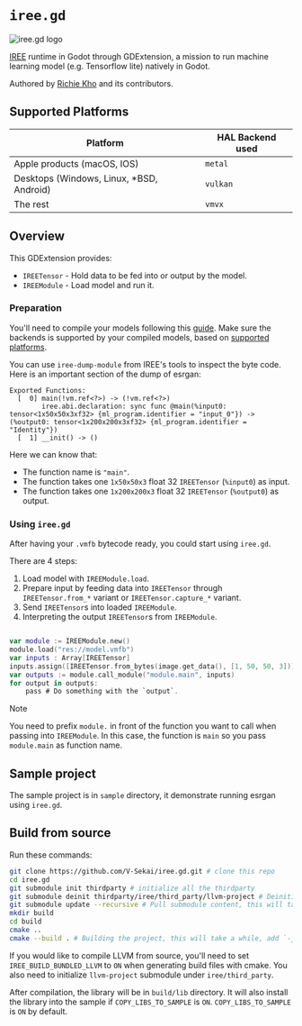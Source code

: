 # `iree.gd`

![iree.gd logo](./graphics/logo.svg)

[IREE](https://github.com/iree-org/iree) runtime in Godot through GDExtension, a mission to run machine learning model (e.g. Tensorflow lite) natively in Godot.

Authored by [Richie Kho](https://github.com/RechieKho/iree.gd) and its contributors.

## Supported Platforms

| Platform                                  | HAL Backend used |
| ----------------------------------------- | ---------------- |
| Apple products (macOS, IOS)               | `metal`          |
| Desktops (Windows, Linux, \*BSD, Android) | `vulkan`         |
| The rest                                  | `vmvx`           |

## Overview

This GDExtension provides:

- `IREETensor` - Hold data to be fed into or output by the model.
- `IREEModule` - Load model and run it.

### Preparation

You'll need to compile your models following this [guide](https://iree.dev/guides/).
Make sure the backends is supported by your compiled models, based on [supported platforms](#supported-platforms).

You can use `iree-dump-module` from IREE's tools to inspect the byte code.
Here is an important section of the dump of esrgan:

```
Exported Functions:
  [  0] main(!vm.ref<?>) -> (!vm.ref<?>)
        iree.abi.declaration: sync func @main(%input0: tensor<1x50x50x3xf32> {ml_program.identifier = "input_0"}) -> (%output0: tensor<1x200x200x3xf32> {ml_program.identifier = "Identity"})
  [  1] __init() -> ()
```

Here we can know that:

- The function name is `"main"`.
- The function takes one `1x50x50x3` float 32 `IREETensor` (`%input0`) as input.
- The function takes one `1x200x200x3` float 32 `IREETensor` (`%output0`) as output.

### Using `iree.gd`

After having your `.vmfb` bytecode ready, you could start using `iree.gd`.

There are 4 steps:

1. Load model with `IREEModule.load`.
2. Prepare input by feeding data into `IREETensor` through `IREETensor.from_*` variant or `IREETensor.capture_*` variant.
3. Send `IREETensor`s into loaded `IREEModule`.
4. Interpreting the output `IREETensor`s from `IREEModule`.

```swift

var module := IREEModule.new()
module.load("res://model.vmfb")
var inputs : Array[IREETensor]
inputs.assign([IREETensor.from_bytes(image.get_data(), [1, 50, 50, 3])]) # Remember to consider the input type.
var outputs := module.call_module("module.main", inputs)
for output in outputs:
    pass # Do something with the `output`.
```

> [!NOTE]
>
> You need to prefix `module.` in front of the function you want to call when passing into `IREEModule`.
> In this case, the function is `main` so you pass `module.main` as function name.

## Sample project

The sample project is in `sample` directory, it demonstrate running esrgan using `iree.gd`.

## Build from source

Run these commands:

```sh
git clone https://github.com/V-Sekai/iree.gd.git # clone this repo
cd iree.gd
git submodule init thirdparty # initialize all the thirdparty
git submodule deinit thirdparty/iree/third_party/llvm-project # Deinitialize llvm, we are not compiling the compiler.
git submodule update --recursive # Pull submodule content, this will take a while.
mkdir build
cd build
cmake ..
cmake --build . # Building the project, this will take a while, add `-j` flag to make it faster.
```

If you would like to compile LLVM from source, you'll need to set `IREE_BUILD_BUNDLED_LLVM` to `ON` when generating build files with cmake. You also need to initialize `llvm-project` submodule under `iree/third_party`.

After compilation, the library will be in `build/lib` directory.
It will also install the library into the sample if `COPY_LIBS_TO_SAMPLE` is `ON`. `COPY_LIBS_TO_SAMPLE` is `ON` by default.
